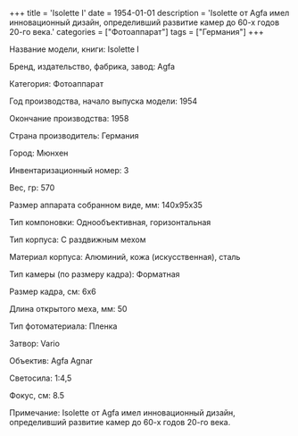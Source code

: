 +++
title = 'Isolette I'
date = 1954-01-01
description = 'Isolette от Agfa имел инновационный дизайн, определивший развитие камер до 60-х годов 20-го века.'
categories = ["Фотоаппарат"]
tags = ["Германия"]
+++

Название модели, книги: Isolette I

Бренд, издательство, фабрика, завод: Agfa

Категория: Фотоаппарат

Год производства, начало выпуска модели: 1954

Окончание производства: 1958

Страна производитель: Германия

Город: Мюнхен

Инвентаризационный номер: 3

Вес, гр: 570

Размер аппарата  собранном виде, мм: 140х95х35

Тип компоновки: Однообъективная, горизонтальная

Тип корпуса: С раздвижным мехом

Материал корпуса: Алюминий, кожа (искусственная), сталь

Тип камеры (по размеру кадра): Форматная

Размер кадра, см: 6х6

Длина открытого меха, мм: 50

Тип фотоматериала: Пленка

Затвор: Vario

Объектив: Agfa Agnar

Светосила: 1:4,5

Фокус, см: 8.5

Примечание: Isolette от Agfa имел инновационный дизайн, определивший развитие камер до 60-х годов 20-го века.

